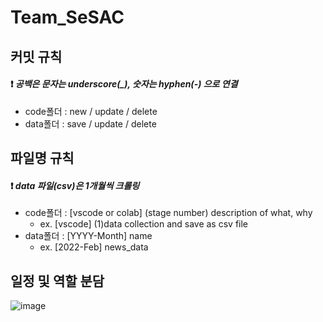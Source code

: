 # Team_SeSAC

## 커밋 규칙
#### ❗ *공백은 문자는 underscore(_), 숫자는 hyphen(-) 으로 연결*

  * code폴더 : new / update / delete
  * data폴더 : save / update / delete


## 파일명 규칙
#### ❗ *data 파일(csv)은 1개월씩 크롤링*

  * code폴더 : [vscode or colab] (stage number) description of what, why
    * ex. [vscode] (1)data collection and save as csv file
  * data폴더 : [YYYY-Month] name
    * ex. [2022-Feb] news_data


## 일정 및 역할 분담

![image](https://github.com/maximin90/Team_SeSAC/assets/113491089/6603e299-03a0-4765-8e97-73b8f38ef10b)
